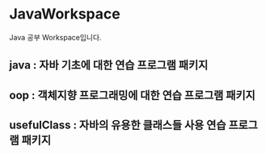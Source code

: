 # JavaWorkspace

Java 공부 Workspace입니다.

## java         : 자바 기초에 대한 연습 프로그램 패키지
## oop          : 객체지향 프로그래밍에 대한 연습 프로그램 패키지
## usefulClass  : 자바의 유용한 클래스들 사용 연습 프로그램 패키지
